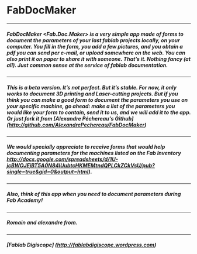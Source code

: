 # FabDocMaker
------
##### FabDocMaker <Fab.Doc.Maker> is a very simple app made of forms to document the parameters of your last fablab projects locally, on your computer. You fill in the form, you add a few pictures, and you obtain a pdf you can send per e-mail, or upload somewhere on the web. You can also print it on paper to share it with someone. That’s it. Nothing fancy (at all). Just common sense at the service of fablab documentation.
------
##### This is a beta version. It’s not perfect. But it’s stable. For now, it only works to document 3D printing and Laser-cutting projects. But if you think you can make a good form to document the parameters you use on your specific machine, go ahead: make a list of the parameters you would like your form to contain, send it to us, and we will add it to the app. Or just fork it from [Alexandre Péchereau's Github] (http://github.com/AlexandrePechereau/FabDocMaker)
------
##### We would specially appreciate to receive forms that would help documenting parameters for the machines listed on the Fab Inventory http://docs.google.com/spreadsheets/d/1U-jcBWOJEjBT5A0N84IUubtcHKMEMtndQPLCkZCkVsU/pub?single=true&gid=0&output=html). 
------
##### Also, think of this app when you need to document parameters during Fab Academy!
------
##### Romain and alexandre from.
------
##### [Fablab Digiscope] (http://fablabdigiscope.wordpress.com)
